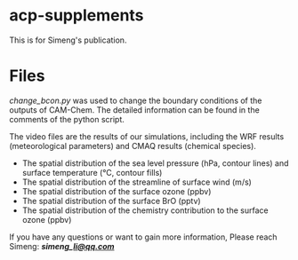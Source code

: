 # acp-supplements
This is for Simeng's publication. 

# Files
*change_bcon.py* was used to change the boundary conditions of the outputs of CAM-Chem. 
The detailed information can be found in the comments of the python script.

The video files are the results of our simulations, including the WRF results (meteorological parameters)
and CMAQ results (chemical species).

* The spatial distribution of the sea level pressure (hPa, contour lines) and surface temperature (&deg;C, contour fills)
* The spatial distribution of the streamline of surface wind (m/s) 
* The spatial distribution of the surface ozone (ppbv)
* The spatial distribution of the surface BrO (pptv)
* The spatial distribution of the chemistry contribution to the surface ozone (ppbv)

If you have any questions or want to gain more information, 
Please reach Simeng: ***simeng\_li@qq.com***
